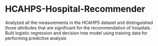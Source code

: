# HCAHPS-Hospital-Recommender
Analyzed all the measurements in the HCAHPS dataset and distinguished those attributes that are significant for the recommendation of hospitals. Built logistic regression and decision tree model using training data for performing predictive analysis
